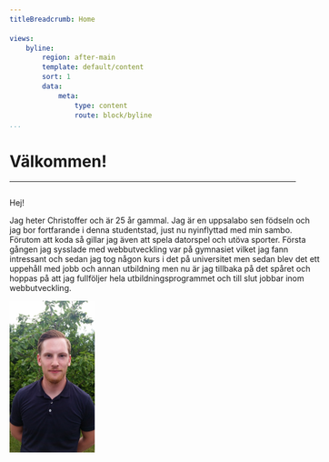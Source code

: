 ```yaml
---
titleBreadcrumb: Home

views:
    byline:
        region: after-main
        template: default/content
        sort: 1
        data:
            meta:
                type: content
                route: block/byline
...
```

Välkommen!
===============================
<hr>
<div style="width: 550px; float:left; margin-right:10px;">
<p>
Hej!

Jag heter Christoffer och är 25 år gammal. Jag är en uppsalabo sen födseln och jag bor fortfarande i denna studentstad, just nu nyinflyttad med min sambo.
Förutom att koda så gillar jag även att spela datorspel och utöva sporter.
Första gången jag sysslade med webbutveckling var på gymnasiet vilket jag fann intressant och sedan jag tog någon kurs i det på universitet men sedan blev det ett uppehåll med jobb och annan utbildning men nu är jag tillbaka på det spåret och hoppas på att jag fullföljer hela utbildningsprogrammet och till slut jobbar inom webbutveckling.

</p>
</div>
<img src="../img/chr.jpg" alt="Bild på Christoffer" width="150" float="right" />
